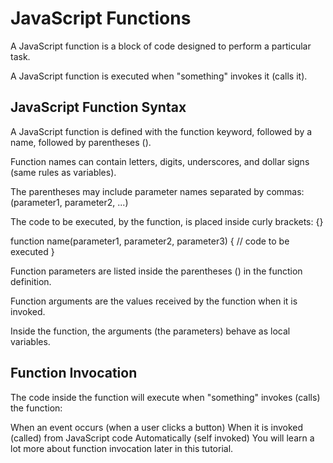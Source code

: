 # JavaScript Functions

A JavaScript function is a block of code designed to perform a particular task.

A JavaScript function is executed when "something" invokes it (calls it).

## JavaScript Function Syntax

A JavaScript function is defined with the function keyword, followed by a name, followed by parentheses ().

Function names can contain letters, digits, underscores, and dollar signs (same rules as variables).

The parentheses may include parameter names separated by commas:
(parameter1, parameter2, ...)

The code to be executed, by the function, is placed inside curly brackets: {}

function name(parameter1, parameter2, parameter3) {
  // code to be executed
}

Function parameters are listed inside the parentheses () in the function definition.

Function arguments are the values received by the function when it is invoked.

Inside the function, the arguments (the parameters) behave as local variables.


## Function Invocation

The code inside the function will execute when "something" invokes (calls) the function:

When an event occurs (when a user clicks a button)
When it is invoked (called) from JavaScript code
Automatically (self invoked)
You will learn a lot more about function invocation later in this tutorial.

